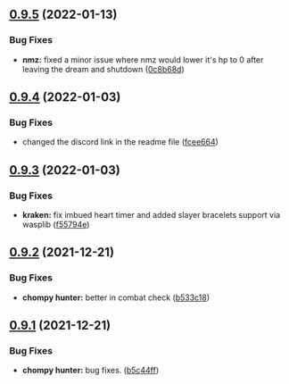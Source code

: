 ## [0.9.5](https://github.com/Torwent/FreeWaspBots/compare/v0.9.4...v0.9.5) (2022-01-13)


### Bug Fixes

* **nmz:** fixed a minor issue where nmz would lower it's hp to 0 after leaving the dream and shutdown ([0c8b68d](https://github.com/Torwent/FreeWaspBots/commit/0c8b68d0e9ff7caa74be1524068a3697a25ebc2d))



## [0.9.4](https://github.com/Torwent/FreeWaspBots/compare/v0.9.3...v0.9.4) (2022-01-03)


### Bug Fixes

* changed the discord link in the readme file ([fcee664](https://github.com/Torwent/FreeWaspBots/commit/fcee664be3e8eb54fd7497dab8bc11474a6aca21))



## [0.9.3](https://github.com/Torwent/FreeWaspBots/compare/v0.9.2...v0.9.3) (2022-01-03)


### Bug Fixes

* **kraken:** fix imbued heart timer and added slayer bracelets support via wasplib ([f55794e](https://github.com/Torwent/FreeWaspBots/commit/f55794e01e0e0a57afcf8fa8ce7f6d6d465a0651))



## [0.9.2](https://github.com/Torwent/FreeWaspBots/compare/v0.9.1...v0.9.2) (2021-12-21)


### Bug Fixes

* **chompy hunter:** better in combat check ([b533c18](https://github.com/Torwent/FreeWaspBots/commit/b533c18e08cdf6d832aeb2c829c8e6ed4536533e))



## [0.9.1](https://github.com/Torwent/FreeWaspBots/compare/v0.9.0...v0.9.1) (2021-12-21)


### Bug Fixes

* **chompy hunter:** bug fixes. ([b5c44ff](https://github.com/Torwent/FreeWaspBots/commit/b5c44ff0872e452e2c023381ae7065ea000eb9be))



